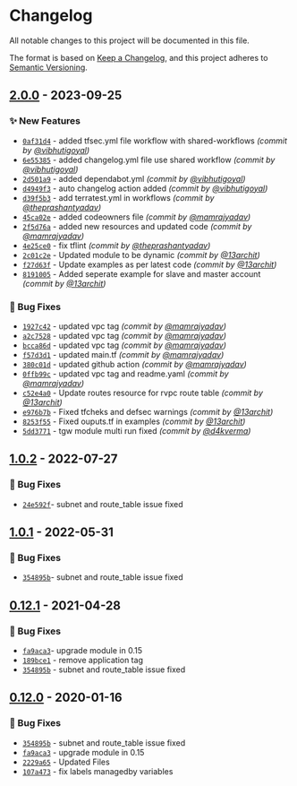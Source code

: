 # Changelog
All notable changes to this project will be documented in this file.

The format is based on [Keep a Changelog](https://keepachangelog.com/en/1.0.0/),
and this project adheres to [Semantic Versioning](https://semver.org/spec/v2.0.0.html).

## [2.0.0] - 2023-09-25
### :sparkles: New Features
- [`0af31d4`](https://github.com/clouddrove/terraform-aws-transit-gateway/commit/0af31d45289d1c9e59903df44bceebd5523d5781) - added tfsec.yml file workflow with shared-workflows *(commit by [@vibhutigoyal](https://github.com/vibhutigoyal))*
- [`6e55385`](https://github.com/clouddrove/terraform-aws-transit-gateway/commit/6e553853d740e28962ec62e5896036fa707fe216) - added changelog.yml file use shared workflow *(commit by [@vibhutigoyal](https://github.com/vibhutigoyal))*
- [`2d501a9`](https://github.com/clouddrove/terraform-aws-transit-gateway/commit/2d501a970fe8fd5f830b1b647f8707087b7dabab) - added dependabot.yml *(commit by [@vibhutigoyal](https://github.com/vibhutigoyal))*
- [`d4949f3`](https://github.com/clouddrove/terraform-aws-transit-gateway/commit/d4949f33414beb3e5169c4b98c1f82153c6104d3) - auto changelog action added *(commit by [@vibhutigoyal](https://github.com/vibhutigoyal))*
- [`d39f5b3`](https://github.com/clouddrove/terraform-aws-transit-gateway/commit/d39f5b341b9615a5b82b77026dbb3ee0db3ad30b) - add terratest.yml in workflows *(commit by [@theprashantyadav](https://github.com/theprashantyadav))*
- [`45ca02e`](https://github.com/clouddrove/terraform-aws-transit-gateway/commit/45ca02e878894c85e2489318bb0ab43be237407d) - added codeowners file *(commit by [@mamrajyadav](https://github.com/mamrajyadav))*
- [`2f5d76a`](https://github.com/clouddrove/terraform-aws-transit-gateway/commit/2f5d76af09228f9210e5ba03714cf770eccde34b) - added new resources and updated code *(commit by [@mamrajyadav](https://github.com/mamrajyadav))*
- [`4e25ce0`](https://github.com/clouddrove/terraform-aws-transit-gateway/commit/4e25ce0d06d21169e5d324d961dbfa87ceb8792d) - fix tflint *(commit by [@theprashantyadav](https://github.com/theprashantyadav))*
- [`2c01c2e`](https://github.com/clouddrove/terraform-aws-transit-gateway/commit/2c01c2eb0aef7e8bcc03cdd9f50f72684188c9eb) - Updated module to be dynamic *(commit by [@13archit](https://github.com/13archit))*
- [`f27d63f`](https://github.com/clouddrove/terraform-aws-transit-gateway/commit/f27d63f606de2f505a7c23d924bf13c44926cba1) - Update examples as per latest code *(commit by [@13archit](https://github.com/13archit))*
- [`8191005`](https://github.com/clouddrove/terraform-aws-transit-gateway/commit/81910053af8813ef39545202ce9c59c52b25f94d) - Added seperate example for slave and master account *(commit by [@13archit](https://github.com/13archit))*

### :bug: Bug Fixes
- [`1927c42`](https://github.com/clouddrove/terraform-aws-transit-gateway/commit/1927c42e4a13e3d3a4206736ba501910295b6541) - updated vpc tag *(commit by [@mamrajyadav](https://github.com/mamrajyadav))*
- [`a2c7528`](https://github.com/clouddrove/terraform-aws-transit-gateway/commit/a2c7528ce4099b54f132225ff11f3d80ab0c8489) - updated vpc tag *(commit by [@mamrajyadav](https://github.com/mamrajyadav))*
- [`bcca86d`](https://github.com/clouddrove/terraform-aws-transit-gateway/commit/bcca86d789bbea8fc2154ba9ca044bd1a7ba571e) - updated vpc tag *(commit by [@mamrajyadav](https://github.com/mamrajyadav))*
- [`f57d3d1`](https://github.com/clouddrove/terraform-aws-transit-gateway/commit/f57d3d1a3d3f12b902bf5093b1eb63db59b776e9) - updated main.tf *(commit by [@mamrajyadav](https://github.com/mamrajyadav))*
- [`380c01d`](https://github.com/clouddrove/terraform-aws-transit-gateway/commit/380c01d1ec8bcef28f1b6ac71ecdf8c30f6c3978) - updated github action *(commit by [@mamrajyadav](https://github.com/mamrajyadav))*
- [`0ffb99c`](https://github.com/clouddrove/terraform-aws-transit-gateway/commit/0ffb99c6e3aae97d5362dc2c1219ad624c34447b) - updated vpc tag and readme.yaml *(commit by [@mamrajyadav](https://github.com/mamrajyadav))*
- [`c52e4a0`](https://github.com/clouddrove/terraform-aws-transit-gateway/commit/c52e4a090c36a60ea81baee1dad3774843e5bc8f) - Update routes resource for rvpc route table *(commit by [@13archit](https://github.com/13archit))*
- [`e976b7b`](https://github.com/clouddrove/terraform-aws-transit-gateway/commit/e976b7b83e4a7643abebc3e39849a7e49fa5bf9b) - Fixed tfcheks and defsec warnings *(commit by [@13archit](https://github.com/13archit))*
- [`8253f55`](https://github.com/clouddrove/terraform-aws-transit-gateway/commit/8253f553bd439e5c6635cbed25c488b92917fede) - Fixed ouputs.tf in examples *(commit by [@13archit](https://github.com/13archit))*
- [`5dd3771`](https://github.com/clouddrove/terraform-aws-transit-gateway/commit/5dd377170f72439f2daa4d1edc6daf7b8eafec6b) - tgw module multi run fixed *(commit by [@d4kverma](https://github.com/d4kverma))*


## [1.0.2] - 2022-07-27
### :bug: Bug Fixes
- [`24e592f`](https://github.com/clouddrove/terraform-aws-transit-gateway/commit/24e592f6db17f8319678bd8a2502e4bc571b2fa2)- subnet and route_table issue fixed

## [1.0.1] - 2022-05-31
### :bug: Bug Fixes
- [`354895b`](https://github.com/clouddrove/terraform-aws-transit-gateway/commit/354895bb12166aed1f909139ea7adb8cc0f48266)- subnet and route_table issue fixed 


## [0.12.1] - 2021-04-28
### :bug: Bug Fixes
- [`fa9aca3`](https://github.com/clouddrove/terraform-aws-transit-gateway/commit/fa9aca3f57510da16feab3c16f7c86d96d79a7c4)- upgrade module in 0.15 
- [`189bce1`](https://github.com/clouddrove/terraform-aws-transit-gateway/commit/189bce1a03c2c9725734e83ce7bdf2f62b5f9fc3) - remove application tag 
- [`354895b`](https://github.com/clouddrove/terraform-aws-transit-gateway/commit/354895bb12166aed1f909139ea7adb8cc0f48266) - subnet and route_table issue fixed 

## [0.12.0] - 2020-01-16
### :bug: Bug Fixes
- [`354895b`](https://github.com/clouddrove/terraform-aws-transit-gateway/commit/354895bb12166aed1f909139ea7adb8cc0f48266) - subnet and route_table issue fixed 
- [`fa9aca3`](https://github.com/clouddrove/terraform-aws-transit-gateway/commit/fa9aca3f57510da16feab3c16f7c86d96d79a7c4) - upgrade module in 0.15 
- [`2229a65`](https://github.com/clouddrove/terraform-aws-transit-gateway/commit/2229a65e990b7a39c0c3948a2908420c65ad1bf4) - Updated Files 
- [`107a473`](https://github.com/clouddrove/terraform-aws-transit-gateway/commit/107a473fb5bc4f723aa10c9c4a58e23e7fb348a9) - fix labels managedby variables 


[1.0.2]: https://github.com/clouddrove/terraform-aws-transit-gateway/releases/tag/1.0.2
[1.0.1]: https://github.com/clouddrove/terraform-aws-transit-gateway/compare/1.0.1...master
[0.12.1]: https://github.com/clouddrove/terraform-aws-transit-gateway/compare/0.12.1...master
[0.12.0]: https://github.com/clouddrove/terraform-aws-transit-gateway/compare/0.12.0...master
[2.0.0]: https://github.com/clouddrove/terraform-aws-transit-gateway/compare/1.0.2...2.0.0